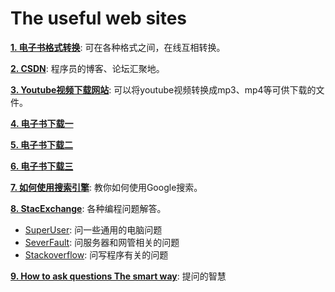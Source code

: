 # The useful web sites

[**1. 电子书格式转换**](https://convertio.co/download/f20140181aa5325dcff28a5adc3e9fdd64b1b1/): 可在各种格式之间，在线互相转换。

[**2. CSDN**](https://www.csdn.net/): 程序员的博客、论坛汇聚地。

[**3. Youtube视频下载网站**](https://www.youtubeconverter.io/en2): 可以将youtube视频转换成mp3、mp4等可供下载的文件。  

[**4. 电子书下载一**](http://www.lingocn.com/)

[**5. 电子书下载二**](https://www.xgv5.com/24.html)

[**6. 电子书下载三**](https://epubw.com/)

[**7. 如何使用搜索引擎**](https://www.lifehack.org/articles/technology/20-tips-use-google-search-efficiently.html): 教你如何使用Google搜索。

[**8. StacExchange**](https://stackoverflow.com/): 各种编程问题解答。  
* [SuperUser](https://superuser.com/): 问一些通用的电脑问题
* [SeverFault](https://serverfault.com/): 问服务器和网管相关的问题
* [Stackoverflow](https://stackoverflow.com/): 问写程序有关的问题

[**9. How to ask questions The smart way**](https://github.com/ryanhanwu/How-To-Ask-Questions-The-Smart-Way/blob/master/README-zh_CN.md): 提问的智慧